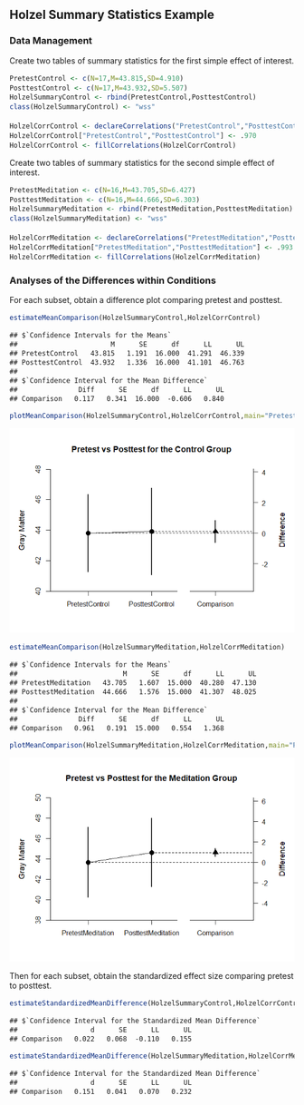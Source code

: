 
## Holzel Summary Statistics Example

### Data Management

Create two tables of summary statistics for the first simple effect of interest.


```r
PretestControl <- c(N=17,M=43.815,SD=4.910)
PosttestControl <- c(N=17,M=43.932,SD=5.507)
HolzelSummaryControl <- rbind(PretestControl,PosttestControl)
class(HolzelSummaryControl) <- "wss"

HolzelCorrControl <- declareCorrelations("PretestControl","PosttestControl")
HolzelCorrControl["PretestControl","PosttestControl"] <- .970
HolzelCorrControl <- fillCorrelations(HolzelCorrControl)
```

Create two tables of summary statistics for the second simple effect of interest.


```r
PretestMeditation <- c(N=16,M=43.705,SD=6.427)
PosttestMeditation <- c(N=16,M=44.666,SD=6.303)
HolzelSummaryMeditation <- rbind(PretestMeditation,PosttestMeditation)
class(HolzelSummaryMeditation) <- "wss"

HolzelCorrMeditation <- declareCorrelations("PretestMeditation","PosttestMeditation")
HolzelCorrMeditation["PretestMeditation","PosttestMeditation"] <- .993
HolzelCorrMeditation <- fillCorrelations(HolzelCorrMeditation)
```

### Analyses of the Differences within Conditions

For each subset, obtain a difference plot comparing pretest and posttest.


```r
estimateMeanComparison(HolzelSummaryControl,HolzelCorrControl)
```

```
## $`Confidence Intervals for the Means`
##                       M      SE      df      LL      UL
## PretestControl   43.815   1.191  16.000  41.291  46.339
## PosttestControl  43.932   1.336  16.000  41.101  46.763
## 
## $`Confidence Interval for the Mean Difference`
##               Diff      SE      df      LL      UL
## Comparison   0.117   0.341  16.000  -0.606   0.840
```

```r
plotMeanComparison(HolzelSummaryControl,HolzelCorrControl,main="Pretest vs Posttest for the Control Group",ylab="Gray Matter",values=FALSE)
```

![](figures/Holzel-Summary-Comparison-1.png)<!-- -->

```r
estimateMeanComparison(HolzelSummaryMeditation,HolzelCorrMeditation)
```

```
## $`Confidence Intervals for the Means`
##                          M      SE      df      LL      UL
## PretestMeditation   43.705   1.607  15.000  40.280  47.130
## PosttestMeditation  44.666   1.576  15.000  41.307  48.025
## 
## $`Confidence Interval for the Mean Difference`
##               Diff      SE      df      LL      UL
## Comparison   0.961   0.191  15.000   0.554   1.368
```

```r
plotMeanComparison(HolzelSummaryMeditation,HolzelCorrMeditation,main="Pretest vs Posttest for the Meditation Group",ylab="Gray Matter",values=FALSE)
```

![](figures/Holzel-Summary-Comparison-2.png)<!-- -->

Then for each subset, obtain the standardized effect size comparing pretest to posttest.


```r
estimateStandardizedMeanDifference(HolzelSummaryControl,HolzelCorrControl)
```

```
## $`Confidence Interval for the Standardized Mean Difference`
##                  d      SE      LL      UL
## Comparison   0.022   0.068  -0.110   0.155
```

```r
estimateStandardizedMeanDifference(HolzelSummaryMeditation,HolzelCorrMeditation)
```

```
## $`Confidence Interval for the Standardized Mean Difference`
##                  d      SE      LL      UL
## Comparison   0.151   0.041   0.070   0.232
```
